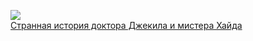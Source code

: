 ![](/books/prose_classic/Роберт%20Луис%20Стивенсон/Странная%20история%20доктора%20Джекила%20и%20мистера%20Хайда.jpg)  
[Странная история доктора Джекила и мистера Хайда](/books/prose_classic/Роберт%20Луис%20Стивенсон/Странная%20история%20доктора%20Джекила%20и%20мистера%20Хайда)
